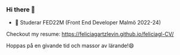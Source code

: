 ### Hi there 👋

- 🌱 Studerar FED22M (Front End Developer Malmö 2022-24) 


Checkout my resume: https://feliciagartzlevin.github.io/feliciagl-CV/

Hoppas på en givande tid och massor av lärande!😄

<!--
**FeliciaGartzLevin/FeliciaGartzLevin** is a ✨ _special_ ✨ repository because its `README.md` (this file) appears on your GitHub profile.

Here are some ideas to get you started:

- 🔭 I’m currently working on ...
- 🌱 I’m currently learning ...
- 👯 I’m looking to collaborate on ...
- 🤔 I’m looking for help with ...
- 💬 Ask me about ...
- 📫 How to reach me: ...
- 😄 Pronouns: ...
- ⚡ Fun fact: ...
-->
